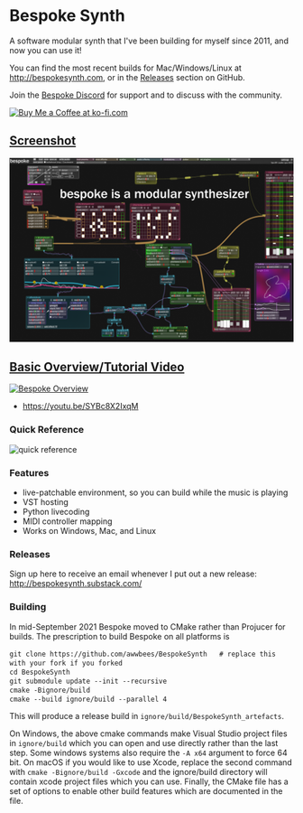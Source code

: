 # Bespoke Synth
A software modular synth that I've been building for myself since 2011, and now you can use it!

You can find the most recent builds for Mac/Windows/Linux at http://bespokesynth.com, or in the [Releases](https://github.com/awwbees/BespokeSynth/releases) section on GitHub.

Join the [Bespoke Discord](https://discord.gg/YdTMkvvpZZ) for support and to discuss with the community.

<a href='https://ko-fi.com/awwbees' target='_blank'><img height='35' style='border:0px;height:46px;' src='https://az743702.vo.msecnd.net/cdn/kofi3.png?v=0' border='0' alt='Buy Me a Coffee at ko-fi.com' />

## Screenshot
![screenshot](screenshot-1.png)

## Basic Overview/Tutorial Video
[![Bespoke Overview](https://img.youtube.com/vi/SYBc8X2IxqM/0.jpg)](https://www.youtube.com/watch?v=SYBc8X2IxqM)
* https://youtu.be/SYBc8X2IxqM

### Quick Reference
![quick reference](bespoke_quick_reference.png)

### Features
* live-patchable environment, so you can build while the music is playing
* VST hosting
* Python livecoding
* MIDI controller mapping
* Works on Windows, Mac, and Linux

### Releases
Sign up here to receive an email whenever I put out a new release: http://bespokesynth.substack.com/

### Building

In mid-September 2021 Bespoke moved to CMake rather than Projucer for builds. The prescription to build 
Bespoke on all platforms is

```shell
git clone https://github.com/awwbees/BespokeSynth   # replace this with your fork if you forked
cd BespokeSynth
git submodule update --init --recursive
cmake -Bignore/build
cmake --build ignore/build --parallel 4
```

This will produce a release build in `ignore/build/BespokeSynth_artefacts`.

On Windows, the above cmake commands make Visual Studio project files in `ignore/build` which you can open and use directly
rather than the last step. Some windows systems also require the `-A x64` argument to force 64 bit.
On macOS if you would like to use Xcode, replace the second command with `cmake -Bignore/build -Gxcode` 
and the ignore/build directory will contain xcode project files which you can use. Finally, the CMake file has a set
of options to enable other build features which are documented in the file.
